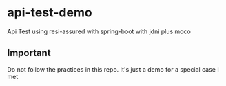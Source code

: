 # api-test-demo
Api Test using resi-assured with spring-boot with jdni plus moco

## Important

Do not follow the practices in this repo. It's just a demo for a special case I met
